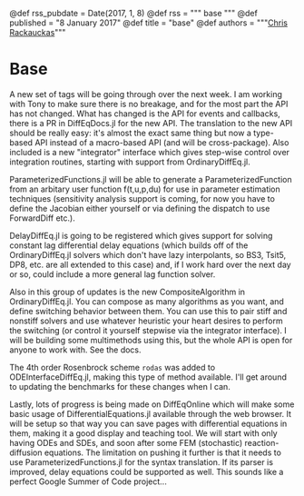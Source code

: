 @def rss_pubdate = Date(2017, 1, 8)
@def rss = """ base """
@def published = "8 January 2017"
@def title = "base"
@def authors = """<a href="https://github.com/ChrisRackauckas">Chris Rackauckas</a>"""  

# Base

A new set of tags will be going through over the next week. I am working with Tony to make sure there is no breakage, and for the most part the API has not changed. What has changed is the API for events and callbacks, there is a PR in DiffEqDocs.jl for the new API. The translation to the new API should be really easy: it's almost the exact same thing but now a type-based API instead of a macro-based API (and will be cross-package). Also included is a new "integrator" interface which gives step-wise control over integration routines, starting with support from OrdinaryDiffEq.jl.

ParameterizedFunctions.jl will be able to generate a ParameterizedFunction from an arbitary user function f(t,u,p,du) for use in parameter estimation techniques (sensitivity analysis support is coming, for now you have to define the Jacobian either yourself or via defining the dispatch to use ForwardDiff etc.).

DelayDiffEq.jl is going to be registered which gives support for solving constant lag differential delay equations (which builds off of the OrdinaryDiffEq.jl solvers which don't have lazy interpolants, so BS3, Tsit5, DP8, etc. are all extended to this case) and, if I work hard over the next day or so, could include a more general lag function solver.

Also in this group of updates is the new CompositeAlgorithm in OrdinaryDiffEq.jl. You can compose as many algorithms as you want, and define switching behavior between them. You can use this to pair stiff and nonstiff solvers and use whatever heuristic your heart desires to perform the switching (or control it yourself stepwise via the integrator interface). I will be building some multimethods using this, but the whole API is open for anyone to work with. See the docs.

The 4th order Rosenbrock scheme `rodas` was added to ODEInterfaceDiffEq.jl, making this type of method available. I'll get around to updating the benchmarks for these changes when I can.

Lastly, lots of progress is being made on DiffEqOnline which will make some basic usage of DifferentialEquations.jl available through the web browser. It will be setup so that way you can save pages with differential equations in them, making it a good display and teaching tool. We will start with only having ODEs and SDEs, and soon after some FEM (stochastic) reaction-diffusion equations. The limitation on pushing it further is that it needs to use ParameterizedFunctions.jl for the syntax translation. If its parser is improved, delay equations could be supported as well. This sounds like a perfect Google Summer of Code project...
